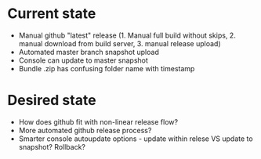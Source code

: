 # Current state

* Manual github "latest" release (1. Manual full build without skips, 2. manual download from build server, 3. manual release upload)
* Automated master branch snapshot upload
* Console can update to master snapshot
* Bundle .zip has confusing folder name with timestamp


# Desired state

* How does github fit with non-linear release flow?
* More automated github release process?
* Smarter console autoupdate options - update within relese VS update to snapshot? Rollback?